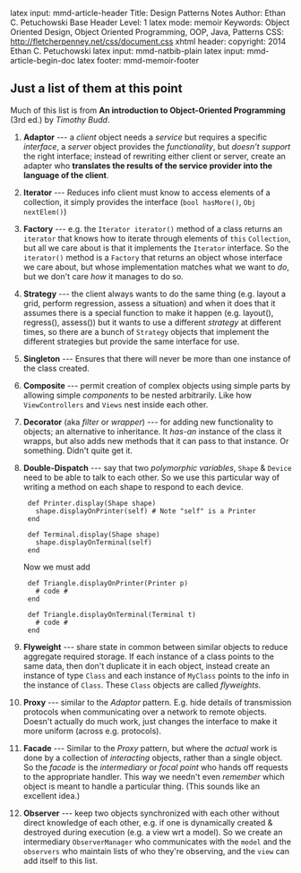 latex input: mmd-article-header
Title:       Design Patterns Notes
Author:      Ethan C. Petuchowski
Base Header Level:      1
latex mode:  memoir
Keywords:    Object Oriented Design, Object Oriented Programming, OOP, Java, Patterns
CSS:         http://fletcherpenney.net/css/document.css
xhtml header: <script type="text/javascript" src="http://cdn.mathjax.org/mathjax/latest/MathJax.js?config=TeX-AMS-MML_HTMLorMML"></script>
copyright:   2014 Ethan C. Petuchowski
latex input: mmd-natbib-plain
latex input: mmd-article-begin-doc
latex footer: mmd-memoir-footer

## Just a list of them at this point

Much of this list is from **An introduction to Object-Oriented Programming**
(3rd ed.) by *Timothy Budd*.

1. **Adaptor** --- a *client* object needs a *service* but requires a specific
   *interface*, a *server* object provides the *functionality*, but *doesn’t
   support* the right interface; instead of rewriting either client or server,
   create an adapter who **translates the results of the service provider into
   the language of the client**.

2. **Iterator** --- Reduces info client must know to access elements of a
   collection, it simply provides the interface (`bool hasMore()`, `Obj nextElem()`)

3. **Factory** --- e.g. the `Iterator iterator()` method of a class returns an
   `iterator` that knows how to iterate through elements of `this`
   `Collection`, but all we care about is that it implements the `Iterator`
   interface. So the `iterator()` method is a `Factory` that returns an object
   whose interface we care about, but whose implementation matches what we
   want to *do*, but we don't care *how* it manages to do so.

4. **Strategy** --- the client always wants to do the same thing (e.g. layout
   a grid, perform regression, assess a situation) and when it does that it
   assumes there is a special function to make it happen (e.g. layout(),
   regress(), assess()) but it wants to use a different *strategy* at
   different times, so there are a bunch of `Strategy` objects that implement
   the different strategies but provide the same interface for use.

5. **Singleton** --- Ensures that there will never be more than one instance
   of the class created.

6. **Composite** --- permit creation of complex objects using simple parts by
   allowing simple *components* to be nested arbitrarily. Like how
   `ViewControllers` and `Views` nest inside each other.

7. **Decorator** (aka *filter* or *wrapper*) --- for adding new functionality
   to objects; an alternative to inheritance. It *has-an* instance of the
   class it wrapps, but also adds new methods that it can pass to that
   instance. Or something. Didn't quite get it.

8. **Double-Dispatch** --- say that two *polymorphic variables*, `Shape` &
   `Device` need to be able to talk to each other. So we use this particular
   way of writing a method on each shape to respond to each device.

        def Printer.display(Shape shape)
          shape.displayOnPrinter(self) # Note "self" is a Printer
        end

        def Terminal.display(Shape shape)
          shape.displayOnTerminal(self)
        end

    Now we must add

        def Triangle.displayOnPrinter(Printer p)
          # code #
        end

        def Triangle.displayOnTerminal(Terminal t)
          # code #
        end

9. **Flyweight** --- share state in common between similar objects to reduce
   aggregate required storage. If each instance of a class points to the same
   data, then don't duplicate it in each object, instead create an instance of
   type `Class` and each instance of `MyClass` points to the info in the
   instance of `Class`. These `Class` objects are called *flyweights*.

10. **Proxy** --- similar to the *Adaptor* pattern. E.g. hide details of
    transmission protocols when communicating over a network to remote
    objects. Doesn't actually do much work, just changes the interface to make
    it more uniform (across e.g. protocols).

11. **Facade** --- Similar to the *Proxy* pattern, but where the *actual* work
    is done by a collection of *interacting* objects, rather than a single
    object. So the *facade* is the *intermediary* or *focal point* who hands
    off requests to the appropriate handler. This way we needn't even
    *remember* which object is meant to handle a particular thing. (This
    sounds like an excellent idea.)

12. **Observer** --- keep two objects synchronized with each other without
    direct knowledge of each other, e.g. if one is dynamically created &
    destroyed during execution (e.g. a view wrt a model). So we create an
    intermediary `ObserverManager` who communicates with the `model` and the
    `observers` who maintain lists of who they're observing, and the `view`
    can add itself to this list.
